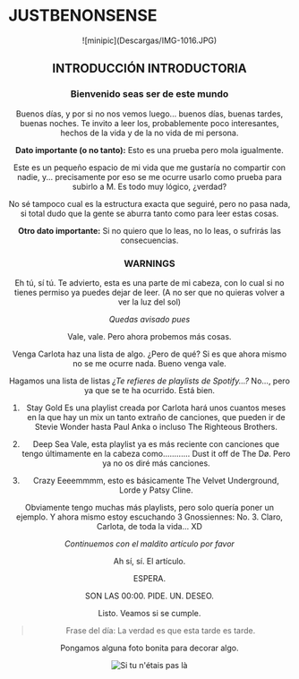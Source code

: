 # JUSTBENONSENSE

<center>![minipic](Descargas/IMG-1016.JPG)

## INTRODUCCIÓN INTRODUCTORIA

### Bienvenido seas ser de este mundo

Buenos días, y por si no nos vemos luego... buenos días, buenas tardes, buenas noches. Te invito a leer los, probablemente poco
interesantes, hechos de la vida y de la no vida de mi persona.

**Dato importante (o no tanto):**
Esto es una prueba pero mola igualmente.

Este es un pequeño espacio de mi vida que me gustaría no compartir con nadie,
y... precisamente por eso se me ocurre usarlo como prueba para subirlo a M.
Es todo muy lógico, ¿verdad?

No sé tampoco cual es la estructura exacta que seguiré, pero no pasa nada,
si total dudo que la gente se aburra tanto como para leer estas cosas.

**Otro dato importante:**
Si no quiero que lo leas, no lo leas, o sufrirás las consecuencias.

### WARNINGS

Eh tú, sí tú. Te advierto, esta es una parte de mi cabeza, con lo cual si no
tienes permiso ya puedes dejar de leer. (A no ser que no quieras volver a
ver la luz del sol)

_Quedas avisado pues_

Vale, vale. Pero ahora probemos más cosas.

Venga Carlota haz una lista de algo. ¿Pero de qué? Si es que ahora mismo no se
me ocurre nada. Bueno venga vale.

Hagamos una lista de listas
*¿Te refieres de playlists de Spotify...?*
No..., pero ya que se te ha ocurrido. Está bien.

1. Stay Gold
Es una playlist creada por Carlota hará unos cuantos meses en la que hay un mix
un tanto extraño de canciones, que pueden ir de Stevie Wonder hasta Paul Anka
o incluso The Righteous Brothers.

2. Deep Sea
Vale, esta playlist ya es más reciente con canciones que tengo últimamente en
la cabeza como............ Dust it off de The Dø. Pero ya no os diré más
canciones.

3. Crazy
Eeeemmmm, esto es básicamente The Velvet Underground, Lorde y Patsy Cline.

Obviamente tengo muchas más playlists, pero solo quería poner un ejemplo.
Y ahora mismo estoy escuchando 3 Gnossiennes: No. 3. Claro, Carlota, de toda
la vida... XD

_Continuemos con el maldito artículo por favor_

Ah sí, sí. El artículo.

ESPERA.

SON LAS 00:00. PIDE. UN. DESEO.

Listo. Veamos si se cumple.

>Frase del día: La verdad es que esta tarde es tarde.

Pongamos alguna foto bonita para decorar algo.

![Si tu n'étais pas là](Descargas/IMG-1015.JPG)
